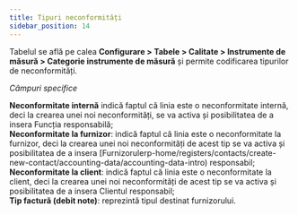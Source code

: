 ```yaml
---
title: Tipuri neconformități
sidebar_position: 14
---
```


Tabelul se află pe calea **Configurare > Tabele > Calitate > Instrumente de măsură > Categorie instrumente de măsură** și permite codificarea tipurilor de neconformități.

 *Câmpuri specifice*

**Neconformitate internă** indică faptul că linia este o neconformitate internă, deci la crearea unei noi neconformități, se va activa și posibilitatea de a insera Funcția responsabilă;     
**Neconformitate la furnizor**: indică faptul că linia este o neconformitate la furnizor, deci la crearea unei noi neconformități de acest tip se va activa și posibilitatea de a insera [Furnizorulerp-home/registers/contacts/create-new-contact/accounting-data/accounting-data-intro) responsabil;
**Neconformitate la client**: indică faptul că linia este o neconformitate la client, deci la crearea unei noi neconformități de acest tip se va activa și posibilitatea de a insera Clientul responsabil;         
**Tip factură (debit note)**: reprezintă tipul destinat furnizorului.      